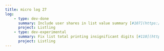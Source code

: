 ```yaml
---
title: micro log 27
log:
    - type: dev-done
      summary: Include user shares in list value summary [#107](https://github.com/noyainrain/listling/issues/107)
      project: Listling
    - type: dev-experimental
      summary: Fix list total printing insignificant digits [#110](https://github.com/noyainrain/listling/issues/110)
      project: Listling
---
```

